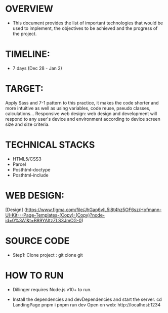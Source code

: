# OVERVIEW

- This document provides the list of important technologies that would be used to implement, the objectives to be achieved and the progress of the project.

# TIMELINE:

- 7 days (Dec 28 - Jan 2)

# TARGET:

Apply Sass and 7-1 pattern to this practice, it makes the code shorter and more intuitive as well as using variables, code reuse, pseudo classes, calculations...
Responsive web design: web design and development will respond to any user's device and environment according to device screen size and size criteria.

# TECHNICAL STACKS

- HTML5/CSS3
- Parcel
- Posthtml-doctype
- Posthtml-include

# WEB DESIGN:

[Design] (https://www.figma.com/file/JhGap6vIL5l8t4hz5OF6sz/Hofmann-UI-Kit---Page-Templates-(Copy)-(Copy)?node-id=0%3A1&t=B89YAItzZLS3JmCG-0)

# SOURCE CODE

- Step1: Clone project : git clone git

# HOW TO RUN

- Dillinger requires Node.js v10+ to run.

- Install the dependencies and devDependencies and start the server.
  cd LandingPage
  pnpm i
  pnpm run dev
  Open on web: http://localhost:1234
